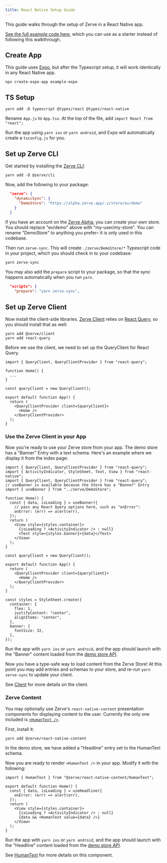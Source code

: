 ```yaml
---
title: React Native Setup Guide
---
```


This guide walks through the setup of Zerve in a React Native app.

[See the full example code here](https://github.com/zerve-app/example-mobile), which you can use as a starter instead of following this walkthrough.

## Create App

This guide uses [Expo](https://expo.dev), but after the Typescript setup, it will work identically in any React Native app.

```
npx create-expo-app example-expo
```

## TS Setup

```
yarn add -D typescript @types/react @types/react-native
```

Rename `App.js` to `App.tsx`. At the top of the file, add `import React from "react";`

Run the app using `yarn ios` or `yarn android`, and Expo will automatically create a `tsconfig.js` for you.

## Set up Zerve CLI

Get started by installing the [Zerve CLI](./cli):

```
yarn add -D @zerve/cli
```

Now, add the following to your package:

```json title="package.json"
  "zerve": {
    "dynamicSync": {
      "DemoStore": "https://alpha.zerve.app/.z/store/ev/demo"
    }
  }
```

If you have an account on the [Zerve Alpha](https://alpha.zerve.app), you can create your own store. You should replace "ev/demo" above with "my-user/my-store". You can rename "DemoStore" to anything you prefer– it is only used in this codebase.

Then run `zerve-sync`. This will create `./zerve/DemoStore/*` Typescript code in your project, which you should check in to your codebase:

```
yarn zerve-sync
```

You may also add the `prepare` script to your package, so that the sync happens automatically when you run `yarn`.

```json title="package.json"
  "scripts": {
    "prepare": "yarn zerve-sync",
```

## Set up Zerve Client

Now install the client-side libraries. [Zerve Client](./client) relies on [React Query](https://www.npmjs.com/package/react-query), so you should install that as well:

```
yarn add @zerve/client
yarn add react-query
```

Before we use the client, we need to set up the QueryClient for React Query.

```tsx title="App.tsx"
import { QueryClient, QueryClientProvider } from "react-query";

function Home() {
  ...
}

const queryClient = new QueryClient();

export default function App() {
  return (
    <QueryClientProvider client={queryClient}>
      <Home />
    </QueryClientProvider>
  );
}
```

### Use the Zerve Client in your App

Now you're ready to use your Zerve store from your app. The demo store has a "Banner" Entry with a text schema. Here's an example where we display it from the index page:

```tsx name="App.tsx"
import { QueryClient, QueryClientProvider } from "react-query";
import { ActivityIndicator, StyleSheet, Text, View } from "react-native";
import { QueryClient, QueryClientProvider } from "react-query";
// useBanner is available because the Store has a "Banner" Entry
import { useBanner } from "../zerve/DemoStore";

function Home() {
  const { data, isLoading } = useBanner({
    // pass any React Query options here, such as "onError":
    onError: (err) => alert(err),
  });
  return (
    <View style={styles.container}>
      {isLoading ? <ActivityIndicator /> : null}
      <Text style={styles.banner}>{data}</Text>
    </View>
  );
}

const queryClient = new QueryClient();

export default function App() {
  return (
    <QueryClientProvider client={queryClient}>
      <Home />
    </QueryClientProvider>
  );
}

const styles = StyleSheet.create({
  container: {
    flex: 1,
    justifyContent: "center",
    alignItems: "center",
  },
  banner: {
    fontSize: 32,
  },
});
```

Run the app with `yarn ios` or `yarn android`, and the app should launch with the "Banner" content loaded from the [demo store API](https://alpha.zerve.app/.z/store/ev/demo/state/Banner/value).

Now you have a type-safe way to load content from the Zerve Store! At this point you may add entries and schemas to your store, and re-run `yarn zerve-sync` to update your client.

See [Client](./client) for more details on the client.

### Zerve Content

You may optionally use Zerve's `react-native-content` presentation components for displaying content to the user. Currently the only one included is [`<HumanText />`](./human-text).

First, install it:

```
yarn add @zerve/react-native-content
```

In the demo store, we have added a "Headline" entry set to the HumanText schema.

Now you are ready to render `<HumanText />` in your app. Modify it with the following:

```tsx file="App.tsx"
import { HumanText } from "@zerve/react-native-content/HumanText";

export default function Home() {
  const { data, isLoading } = useHeadline({
    onError: (err) => alert(err),
  });
  return (
    <View style={styles.container}>
      {isLoading ? <ActivityIndicator /> : null}
      {data && <HumanText value={data} />}
    </View>
  );
}
```

Run the app with `yarn ios` or `yarn android`, and the app should launch with the "Headline" content loaded from the [demo store API](https://alpha.zerve.app/.z/store/ev/demo/state/Headline/value).

See [HumanText](./human-text) for more details on this component.
